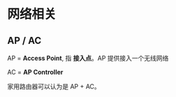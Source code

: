 # 网络相关

## AP / AC
AP = **Access Point**, 指 **接入点**。AP 提供接入一个无线网络

AC = **AP Controller**

家用路由器可以认为是 AP + AC。
